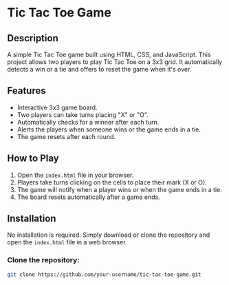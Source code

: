 # Tic Tac Toe Game

## Description
A simple Tic Tac Toe game built using HTML, CSS, and JavaScript. This project allows two players to play Tic Tac Toe on a 3x3 grid. It automatically detects a win or a tie and offers to reset the game when it's over.

## Features
- Interactive 3x3 game board.
- Two players can take turns placing "X" or "O".
- Automatically checks for a winner after each turn.
- Alerts the players when someone wins or the game ends in a tie.
- The game resets after each round.

## How to Play
1. Open the `index.html` file in your browser.
2. Players take turns clicking on the cells to place their mark (X or O).
3. The game will notify when a player wins or when the game ends in a tie.
4. The board resets automatically after a game ends.

## Installation
No installation is required. Simply download or clone the repository and open the `index.html` file in a web browser.

### Clone the repository:
```bash
git clone https://github.com/your-username/tic-tac-toe-game.git
